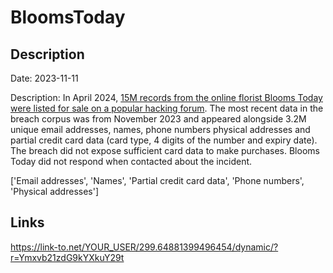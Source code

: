 # BloomsToday

## Description

Date: 2023-11-11

Description:
In April 2024, <a href="https://dailydarkweb.net/blooms-today-alleged-data-breach-threat-actor-offers-15-million-records-for-sale-at-5000/" target="_blank" rel="noopener">15M records from the online florist Blooms Today were listed for sale on a popular hacking forum</a>. The most recent data in the breach corpus was from November 2023 and appeared alongside 3.2M unique email addresses, names, phone numbers physical addresses and partial credit card data (card type, 4 digits of the number and expiry date). The breach did not expose sufficient card data to make purchases. Blooms Today did not respond when contacted about the incident.


['Email addresses', 'Names', 'Partial credit card data', 'Phone numbers', 'Physical addresses']

## Links

https://link-to.net/YOUR_USER/299.64881399496454/dynamic/?r=Ymxvb21zdG9kYXkuY29t
